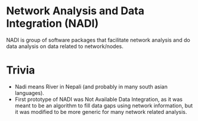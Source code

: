 # Network Analysis and Data Integration (NADI)

NADI is group of software packages that facilitate network analysis and do data analysis on data related to network/nodes.



# Trivia
- Nadi means River in Nepali (and probably in many south asian languages).
- First prototype of NADI was Not Available Data Integration, as it
  was meant to be an algorithm to fill data gaps using network
  information, but it was modified to be more generic for many network
  related analysis.
